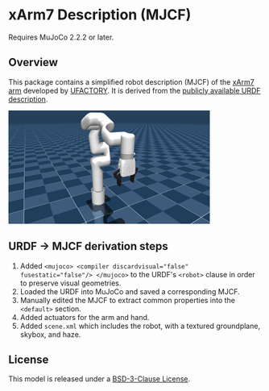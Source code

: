 # xArm7 Description (MJCF)

Requires MuJoCo 2.2.2 or later.

## Overview

This package contains a simplified robot description (MJCF) of the [xArm7
arm](https://www.ufactory.cc/product-page/ufactory-xarm-7/) developed by
[UFACTORY](https://www.ufactory.cc/). It is derived from the [publicly available
URDF
description](https://github.com/xArm-Developer/xarm_ros/tree/master/xarm_description/urdf/xarm7).

<p float="left">
  <img src="xarm7.png" width="400">
</p>

## URDF → MJCF derivation steps

1. Added `<mujoco> <compiler discardvisual="false" fusestatic="false"/> </mujoco>` to the URDF's
   `<robot>` clause in order to preserve visual geometries.
2. Loaded the URDF into MuJoCo and saved a corresponding MJCF.
3. Manually edited the MJCF to extract common properties into the `<default>` section.
4. Added actuators for the arm and hand.
5. Added `scene.xml` which includes the robot, with a textured groundplane, skybox, and haze.

## License

This model is released under a [BSD-3-Clause License](LICENSE).
